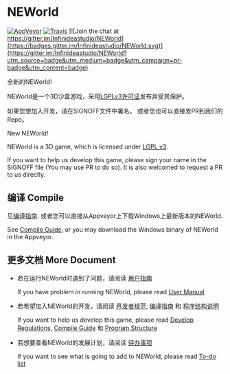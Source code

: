 # NEWorld
[![AppVeyor](https://img.shields.io/appveyor/ci/abc612008/NEWorld/renew.svg?label=Windows)](https://ci.appveyor.com/project/abc612008/NEWorld)
[![Travis](https://img.shields.io/travis/Infinideastudio/NEWorld/renew.svg?label=Linux)](https://travis-ci.org/Infinideastudio/NEWorld)
[![Join the chat at https://gitter.im/Infinideastudio/NEWorld](https://badges.gitter.im/Infinideastudio/NEWorld.svg)](https://gitter.im/Infinideastudio/NEWorld?utm_source=badge&utm_medium=badge&utm_campaign=pr-badge&utm_content=badge)

全新的NEWorld!  

NEWorld是一个3D沙盒游戏，采用[LGPLv3许可证](http://www.gnu.org/licenses/lgpl.html)发布并受其保护。  

如果您想加入开发，请在SIGNOFF文件中署名。  或者您也可以直接发PR到我们的Repo。

New NEWorld!

NEWorld is a 3D game, which is licensed under [LGPL v3](http://www.gnu.org/licenses/lgpl.html).

If you want to help us develop this game, please sign your name in the SIGNOFF file (You may use PR to do so). It is also welcomed to request a PR to us directly.

## 编译 Compile

见[编译指南](doc/installation.md). 或者您可以直接从Appveyor上下载Windows上最新版本的NEWorld.

See [Compile Guide](doc/installation.md), or you may download the Windows binary of NEWorld in the Appveyor.

## 更多文档 More Document

* 若在运行NEWorld时遇到了问题，请阅读 [用户指南](doc/usermanual.md)

  If you have problem in running NEWorld, please read  [User Manual](doc/usermanual.md)

* 若希望加入NEWorld的开发，请阅读 [开发者规范](doc/regulations.md), [编译指南](doc/installation.md) 和 [程序结构说明](doc/structure.md)

  If you want to help us develop this game, please read  [Develop Regulations](doc/regulations.md), [Compile Guide](doc/installation.md) 和 [Program Structure](doc/structure.md)

* 若想要查看NEWorld的发展计划，请阅读 [待办事项](https://github.com/Infinideastudio/NEWorld/issues/46)

  If you want to see what is going to add to NEWorld, please read [To-do list](https://github.com/Infinideastudio/NEWorld/issues/46)
